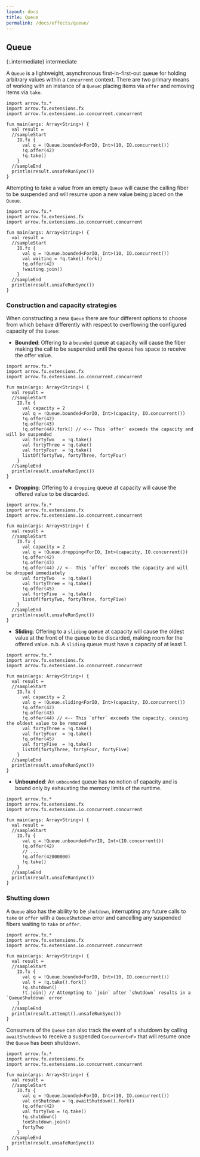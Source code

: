 ```yaml
---
layout: docs
title: Queue
permalink: /docs/effects/queue/
---
```


## Queue

{:.intermediate}
intermediate

A `Queue` is a lightweight, asynchronous first-in-first-out queue for holding arbitrary values within a `Concurrent`
context. There are two primary means of working with an instance of a `Queue`: placing items via `offer` and removing
items via `take`.

```kotlin:ank:playground
import arrow.fx.*
import arrow.fx.extensions.fx
import arrow.fx.extensions.io.concurrent.concurrent

fun main(args: Array<String>) {
  val result =
  //sampleStart
    IO.fx {
      val q = !Queue.bounded<ForIO, Int>(10, IO.concurrent())
      !q.offer(42)
      !q.take()
    }
  //sampleEnd
  println(result.unsafeRunSync())
}
```

Attempting to take a value from an empty `Queue` will cause the calling fiber to be suspended and will resume upon a new
value being placed on the `Queue`.

```kotlin:ank:playground
import arrow.fx.*
import arrow.fx.extensions.fx
import arrow.fx.extensions.io.concurrent.concurrent

fun main(args: Array<String>) {
  val result =
  //sampleStart
    IO.fx {
      val q = !Queue.bounded<ForIO, Int>(10, IO.concurrent())
      val waiting = !q.take().fork()
      !q.offer(42)
      !waiting.join()
    }
  //sampleEnd
  println(result.unsafeRunSync())
}
```

### Construction and capacity strategies

When constructing a new `Queue` there are four different options to choose from which behave differently with respect to
overflowing the configured capacity of the `Queue`:

 * **Bounded**: Offering to a `bounded` queue at capacity will cause the fiber making the call to be suspended until the
 queue has space to receive the offer value.

```kotlin:ank:playground
import arrow.fx.*
import arrow.fx.extensions.fx
import arrow.fx.extensions.io.concurrent.concurrent

fun main(args: Array<String>) {
  val result =
  //sampleStart
    IO.fx {
      val capacity = 2
      val q = !Queue.bounded<ForIO, Int>(capacity, IO.concurrent())
      !q.offer(42)
      !q.offer(43)
      !q.offer(44).fork() // <-- This `offer` exceeds the capacity and will be suspended
      val fortyTwo   = !q.take()
      val fortyThree = !q.take()
      val fortyFour  = !q.take()
      listOf(fortyTwo, fortyThree, fortyFour)
    }
  //sampleEnd
  println(result.unsafeRunSync())
}
```

 * **Dropping**: Offering to a `dropping` queue at capacity will cause the offered value to be discarded.

```kotlin:ank:playground
import arrow.fx.*
import arrow.fx.extensions.fx
import arrow.fx.extensions.io.concurrent.concurrent

fun main(args: Array<String>) {
  val result =
  //sampleStart
    IO.fx {
      val capacity = 2
      val q = !Queue.dropping<ForIO, Int>(capacity, IO.concurrent())
      !q.offer(42)
      !q.offer(43)
      !q.offer(44) // <-- This `offer` exceeds the capacity and will be dropped immediately
      val fortyTwo   = !q.take()
      val fortyThree = !q.take()
      !q.offer(45)
      val fortyFive  = !q.take()
      listOf(fortyTwo, fortyThree, fortyFive)
    }
  //sampleEnd
  println(result.unsafeRunSync())
}
```

 * **Sliding**: Offering to a `sliding` queue at capacity will cause the oldest value at the front of the queue to be
discarded, making room for the offered value. n.b. A `sliding` queue must have a capacity of at least 1.

```kotlin:ank:playground
import arrow.fx.*
import arrow.fx.extensions.fx
import arrow.fx.extensions.io.concurrent.concurrent

fun main(args: Array<String>) {
  val result =
  //sampleStart
    IO.fx {
      val capacity = 2
      val q = !Queue.sliding<ForIO, Int>(capacity, IO.concurrent())
      !q.offer(42)
      !q.offer(43)
      !q.offer(44) // <-- This `offer` exceeds the capacity, causing the oldest value to be removed
      val fortyThree = !q.take()
      val fortyFour  = !q.take()
      !q.offer(45)
      val fortyFive  = !q.take()
      listOf(fortyThree, fortyFour, fortyFive)
    }
  //sampleEnd
  println(result.unsafeRunSync())
}
```

 * **Unbounded**: An `unbounded` queue has no notion of capacity and is bound only by exhausting the memory limits of
the runtime.

```kotlin:ank:playground
import arrow.fx.*
import arrow.fx.extensions.fx
import arrow.fx.extensions.io.concurrent.concurrent

fun main(args: Array<String>) {
  val result =
  //sampleStart
    IO.fx {
      val q = !Queue.unbounded<ForIO, Int>(IO.concurrent())
      !q.offer(42)
      // ...
      !q.offer(42000000)
      !q.take()
    }
  //sampleEnd
  println(result.unsafeRunSync())
}
```

### Shutting down

A `Queue` also has the ability to be `shutdown`, interrupting any future calls to `take` or `offer` with a
`QueueShutdown` error and cancelling any suspended fibers waiting to `take` or `offer`.

```kotlin:ank:playground
import arrow.fx.*
import arrow.fx.extensions.fx
import arrow.fx.extensions.io.concurrent.concurrent

fun main(args: Array<String>) {
  val result =
  //sampleStart
    IO.fx {
      val q = !Queue.bounded<ForIO, Int>(10, IO.concurrent())
      val t = !q.take().fork()
      !q.shutdown()
      !t.join() // Attempting to `join` after `shutdown` results in a `QueueShutdown` error
    }
  //sampleEnd
  println(result.attempt().unsafeRunSync())
}
```

Consumers of the `Queue` can also track the event of a shutdown by calling `awaitShutdown` to receive a suspended
`Concurrent<F>` that will resume once the `Queue` has been shutdown.

```kotlin:ank:playground
import arrow.fx.*
import arrow.fx.extensions.fx
import arrow.fx.extensions.io.concurrent.concurrent

fun main(args: Array<String>) {
  val result =
  //sampleStart
    IO.fx {
      val q = !Queue.bounded<ForIO, Int>(10, IO.concurrent())
      val onShutdown = !q.awaitShutdown().fork()
      !q.offer(42)
      val fortyTwo = !q.take()
      !q.shutdown()
      !onShutdown.join()
      fortyTwo
    }
  //sampleEnd
  println(result.unsafeRunSync())
}
```
